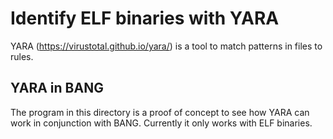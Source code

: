 # Identify ELF binaries with YARA

YARA (<https://virustotal.github.io/yara/>) is a tool to match patterns in
files to rules.

## YARA in BANG

The program in this directory is a proof of concept to see how YARA can work
in conjunction with BANG. Currently it only works with ELF binaries.
